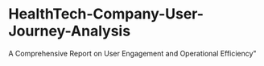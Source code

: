 # HealthTech-Company-User-Journey-Analysis
A Comprehensive Report on User Engagement and Operational Efficiency"
